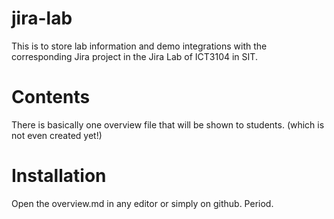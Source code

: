 # jira-lab

This is to store lab information and demo integrations with the corresponding Jira project in the Jira Lab of ICT3104 in SIT.

# Contents
There is basically one overview file that will be shown to students. (which is not even created yet!)

# Installation
Open the overview.md in any editor or simply on github. Period.
